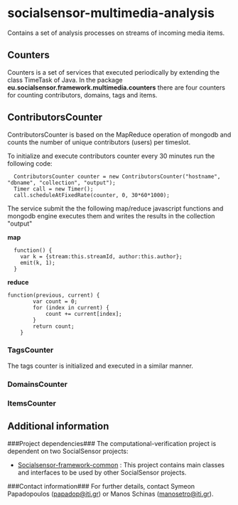 socialsensor-multimedia-analysis
================================

Contains a set of analysis processes on streams of incoming media items.

<h2>Counters</h2>
<p> Counters is a set of services that executed periodically by extending the class TimeTask of Java. In the package <b>eu.socialsensor.framework.multimedia.counters</b> there are four counters for counting contributors, domains, tags and items. 

</p>

<h2>ContributorsCounter</h2>
ContributorsCounter is based on the MapReduce operation of mongodb and counts the number of unique contributors (users) per timeslot.  

To initialize and execute contributors counter every 30 minutes run the following code:

      ContributorsCounter counter = new ContributorsCounter("hostname", "dbname", "collection", "output");
      Timer call = new Timer();
      call.scheduleAtFixedRate(counter, 0, 30*60*1000);

The service submit the the following map/reduce javascript functions and mongodb engine executes them and 
writes the results in the collection "output" </br>

<b>map</b>

      function() {
      	var k = {stream:this.streamId, author:this.author}; 
    	emit(k, 1);
      }
      
<b>reduce</b>    

	function(previous, current) {  
        	var count = 0;
        	for (index in current) {
        		count += current[index];
        	}
        	return count;
        }
        		
<h3>TagsCounter</h3>
The tags counter is initialized and executed in a similar manner.  

<h3>DomainsCounter</h3>


<h3>ItemsCounter</h3>








Additional information
------------------------
###Project dependencies###
The computational-verification project is dependent on two SocialSensor projects:
* [Socialsensor-framework-common](https://github.com/socialsensor/socialsensor-framework-common) : This project contains main classes and interfaces to be used by other SocialSensor projects.

###Contact information###
For further details, contact Symeon Papadopoulos (papadop@iti.gr) or Manos Schinas (manosetro@iti.gr).
